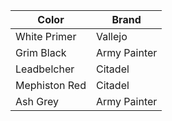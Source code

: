 | Color         | Brand        |
| ------------- | ------------ |
| White Primer  | Vallejo      |
| Grim Black    | Army Painter |
| Leadbelcher   | Citadel      |
| Mephiston Red | Citadel      |
| Ash Grey      | Army Painter |

